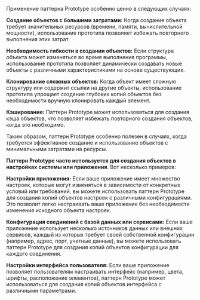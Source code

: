 Применение паттерна Prototype особенно ценно в следующих случаях:

**Создание объектов с большими затратами:**
 Когда создание объекта требует
значительных ресурсов (времени, памяти, вычислительной мощности), использование
прототипа позволяет избежать повторного выполнения этих затрат.

**Необходимость гибкости в создании объектов:**
Если структура объекта может изменяться
 во время выполнения программы, использование прототипа позволяет динамически создавать
 новые объекты с различными характеристиками на основе существующих.

**Клонирование сложных объектов:**
Когда объект имеет сложную структуру или содержит
ссылки на другие объекты, использование прототипа упрощает создание глубоких копий
объектов без необходимости вручную клонировать каждый элемент.

**Кэширование:**
Паттерн Prototype может использоваться для создания кэша объектов,
что позволяет избежать повторного создания объектов, когда это необходимо.

Таким образом, паттерн Prototype особенно полезен в случаях, когда требуется эффективное
создание и использование объектов с минимальными затратами на ресурсы.


**Паттерн Prototype часто используется для создания объектов в настройках системы
или приложения**. 
Вот несколько примеров:

**Настройки приложения:**
Если ваше приложение имеет множество настроек, которые могут
изменяться в зависимости от конкретных условий или требований, вы можете использовать паттерн
Prototype для создания копий объектов настроек с различными конфигурациями.
Это позволит легко настраивать ваше приложение без необходимости изменения исходного объекта настроек.

**Конфигурация соединений с базой данных или сервисами:**
Если ваше приложение использует несколько источников данных или внешних сервисов,
 каждый из которых требует своей собственной конфигурации (например, адрес, порт, учетные данные),
 вы можете использовать паттерн Prototype для создания копий объектов конфигурации для каждого соединения.

**Настройки интерфейса пользователя:**
Если ваше приложение позволяет пользователям настраивать интерфейс
(например, цвета, шрифты, расположение элементов),
паттерн Prototype может использоваться для создания копий объектов интерфейса с различными параметрами.